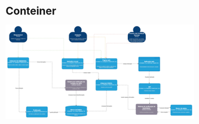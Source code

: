 # Conteiner
![<modelo-conteiner>](https://github.com/kenuysaa/app-homenagens-postumas/blob/main/modelo-c4/modeloconteiner.png)
